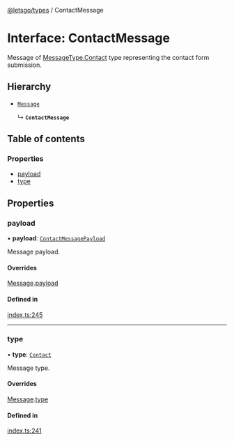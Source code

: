 [@letsgo/types](../README.md) / ContactMessage

# Interface: ContactMessage

Message of [MessageType.Contact](../enums/MessageType.md#contact) type representing the contact form submission.

## Hierarchy

- [`Message`](Message.md)

  ↳ **`ContactMessage`**

## Table of contents

### Properties

- [payload](ContactMessage.md#payload)
- [type](ContactMessage.md#type)

## Properties

### payload

• **payload**: [`ContactMessagePayload`](ContactMessagePayload.md)

Message payload.

#### Overrides

[Message](Message.md).[payload](Message.md#payload)

#### Defined in

[index.ts:245](https://github.com/tjanczuk/letsgo/blob/d6c3e04/packages/types/src/index.ts#L245)

___

### type

• **type**: [`Contact`](../enums/MessageType.md#contact)

Message type.

#### Overrides

[Message](Message.md).[type](Message.md#type)

#### Defined in

[index.ts:241](https://github.com/tjanczuk/letsgo/blob/d6c3e04/packages/types/src/index.ts#L241)

